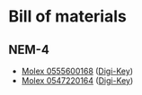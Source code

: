 # Bill of materials

## NEM-4

- [Molex 0555600168](https://www.molex.com/molex/products/part-detail/pcb_headers/0555600168)  ([Digi-Key](https://www.digikey.com/short/nrwqm2ht))
- [Molex 0547220164](https://www.molex.com/molex/products/part-detail/pcb_receptacles/0547220164) ([Digi-Key](https://www.digikey.com/short/298jd1bj))
